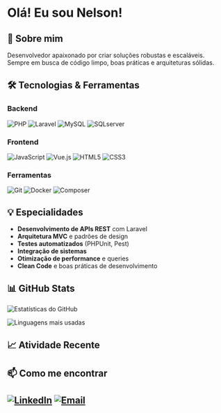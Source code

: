 # Olá! Eu sou Nelson!

## 🚀 Sobre mim
Desenvolvedor apaixonado por criar soluções robustas e escaláveis. Sempre em busca de código limpo, boas práticas e arquiteturas sólidas.

## 🛠️ Tecnologias & Ferramentas

### Backend
![PHP](https://img.shields.io/badge/-PHP-777BB4?style=flat-square&logo=php&logoColor=white)
![Laravel](https://img.shields.io/badge/-Laravel-FF2D20?style=flat-square&logo=laravel&logoColor=white)
![MySQL](https://img.shields.io/badge/-MySQL-4479A1?style=flat-square&logo=mysql&logoColor=white)
![SQLserver](https://img.shields.io/badge/Microsoft_SQL_Server-CC2927?style=flat-square&logo=sqlserver&logoColor=white)

### Frontend
![JavaScript](https://img.shields.io/badge/-JavaScript-F7DF1E?style=flat-square&logo=javascript&logoColor=black)
![Vue.js](https://img.shields.io/badge/-Vue.js-4FC08D?style=flat-square&logo=vue.js&logoColor=white)
![HTML5](https://img.shields.io/badge/-HTML5-E34F26?style=flat-square&logo=html5&logoColor=white)
![CSS3](https://img.shields.io/badge/-CSS3-1572B6?style=flat-square&logo=css3&logoColor=white)

### Ferramentas
![Git](https://img.shields.io/badge/-Git-F05032?style=flat-square&logo=git&logoColor=white)
![Docker](https://img.shields.io/badge/-Docker-2496ED?style=flat-square&logo=docker&logoColor=white)
![Composer](https://img.shields.io/badge/-Composer-885630?style=flat-square&logo=composer&logoColor=white)

## 💡 Especialidades
- **Desenvolvimento de APIs REST** com Laravel
- **Arquitetura MVC** e padrões de design
- **Testes automatizados** (PHPUnit, Pest)
- **Integração de sistemas**
- **Otimização de performance** e queries
- **Clean Code** e boas práticas de desenvolvimento

## 📊 GitHub Stats
![Estatísticas do GitHub](https://github-readme-stats-mu-dun.vercel.app/api?username=NelsonBaez&show_icons=true&theme=dark)

![Linguagens mais usadas](https://github-readme-stats-mu-dun.vercel.app/api/top-langs/?username=NelsonBaez&layout=compact&theme=dark)

## 📈 Atividade Recente
<!--START_SECTION:activity-->
<!--END_SECTION:activity-->

## 📫 Como me encontrar
[![LinkedIn](https://img.shields.io/badge/-LinkedIn-0077B5?style=flat-square&logo=linkedin&logoColor=white)]([seu-linkedin](https://www.linkedin.com/in/nelson-baez-462132151/))
[![Email](https://img.shields.io/badge/-Email-D14836?style=flat-square&logo=gmail&logoColor=white)](mailto:bluexbaez@gmail.com)
---
